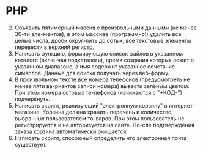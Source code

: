 # PHP
2. Объявить пятимерный массив с произвольными данными (не менее 30-ти эле-ментов), в этом массиве (программно!) удалить все целые числа, дроби округ-лить до сотых, все текстовые элементы перевести в верхний регистр.
3. Написать функцию, формирующую список файлов в указанном каталоге (вклю-чая подкаталоги), время создания которых лежит в указанном диапазоне, а имя содержит указанное сочетание символов. Данные для поиска получать через веб-форму.
4. В произвольном тексте все номера телефонов (предусмотреть не менее пяти ва-риантов записи номера) вывести зелёным цветом. При этом номера сотовых те-лефонов (начинаются с "+КОД-") подчеркнуть.
7. Написать скрипт, реализующий "электронную корзину" в интернет-магазине. Корзина должна хранить перечень и количество выбранных пользователем то-варов. При этом пользователь не регистрируется и не авторизуется на сайте. По-сле подтверждения заказа корзина автоматически очищается.
8. Написать скрипт, спосоюный определить что электронная почта существует.
